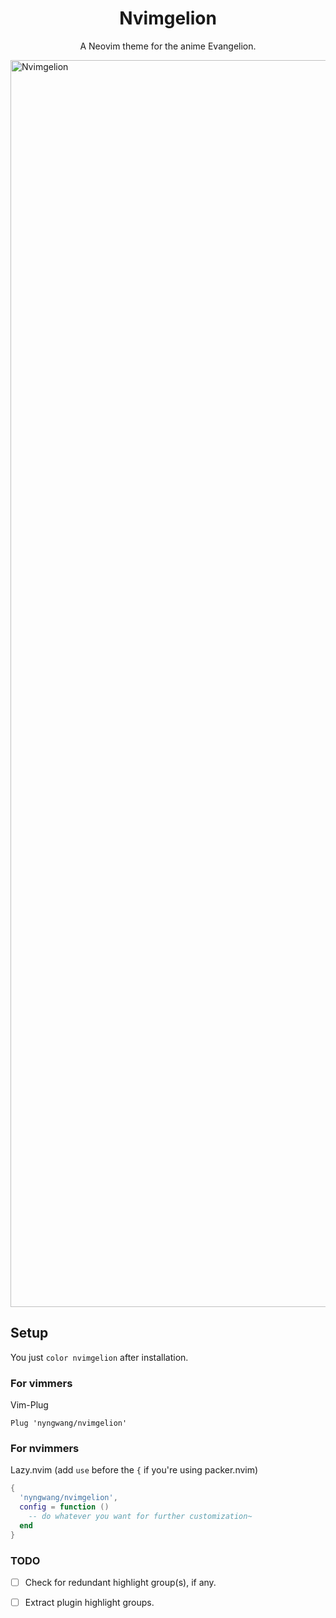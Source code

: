 <div align="center">

# Nvimgelion

A Neovim theme for the anime Evangelion.

</div>


<img width="1995" alt="Nvimgelion" src="https://user-images.githubusercontent.com/24765272/233921059-aef26c9d-bf2a-4128-a917-5ed0a21e3262.png">


## Setup

You just `color nvimgelion` after installation.


### For vimmers

Vim-Plug

```vim
Plug 'nyngwang/nvimgelion'
```


### For nvimmers

Lazy.nvim (add `use` before the `{` if you're using packer.nvim)

```lua
{
  'nyngwang/nvimgelion',
  config = function ()
    -- do whatever you want for further customization~
  end
}
```


### TODO

- [ ] Check for redundant highlight group(s), if any.
- [ ] Extract plugin highlight groups.

